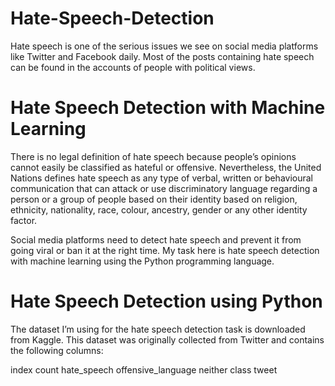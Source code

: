 # Hate-Speech-Detection

Hate speech is one of the serious issues we see on social media platforms like Twitter and Facebook daily. Most of the posts containing hate speech can be found in the accounts of people with political views.

# Hate Speech Detection with Machine Learning

There is no legal definition of hate speech because people’s opinions cannot easily be classified as hateful or offensive. Nevertheless, the United Nations defines hate speech as any type of verbal, written or behavioural communication that can attack or use discriminatory language regarding a person or a group of people based on their identity based on religion, ethnicity, nationality, race, colour, ancestry, gender or any other identity factor.

Social media platforms need to detect hate speech and prevent it from going viral or ban it at the right time. My task here is hate speech detection with machine learning using the Python programming language.

# Hate Speech Detection using Python

The dataset I’m using for the hate speech detection task is downloaded from Kaggle. This dataset was originally collected from Twitter and contains the following columns:

index
count
hate_speech
offensive_language
neither 
class
tweet 
